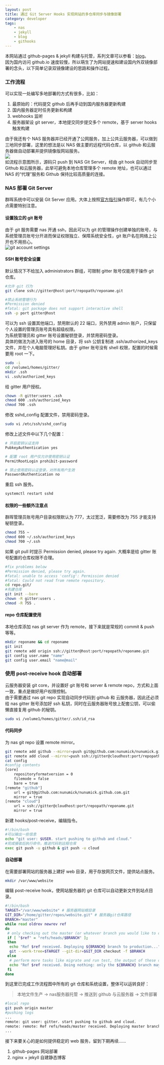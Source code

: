 ```yaml
---
layout: post
title: 通过 Git Server Hooks 实现网站的多仓库同步与镜像部署
category: developer
tags:
    - nas
    - jekyll
    - blog
    - githooks
---
```


本网站通过 github-pages & jekyll 构建与托管，系列文章可以参看：[blog](/blog/tags/blog/)。<br />因为国内访问 github.io 速度较慢，所以萌生了为网站提速和建设国内外双镜像部署的念头，以下简单记录双镜像建设的思路和操作过程。
### 工作流程
 可以实现一处编写多地部署的方式有很多，比如：

1. 最原始的：代码提交 github 后再手动到国内服务器更新构建
2. 国内服务器定时任务更新和构建
3. webhooks 监听
4. 服务器架设 git server，本地提交同步提交多个 remote，基于 server hooks 触发构建

由于我还有个 NAS 服务器并已经开通了公网服务，加上公共云服务器，可以做到三地同步部署，这里的想法是以 NAS 做主要的远程代码仓库，以 github 和云服务器做自动部署并提供镜像版网站服务。<br />![]({{site.cdnroot}}/assets/img/githooks_flow.jpeg)<br />如流程示意图所示，源码只 push 到 NAS Git Server，经由 git hook 自动同步至 Github 和云服务器，此举可避免本地仓库管理多个 remote 地址，也可以通过 NAS 的“代理”服务和 Github 保持比较高质量的连接。
### NAS 部署 Git Server
群晖系统中可以安装 Git Server 应用。大体上按照[官方指引](https://kb.synology.cn/zh-cn/DSM/help/Git/git)操作即可，有几个小点需要特别注意。
<!--more-->
#### 设置独立的 git 账号
由于 git 服务需要 nas 开通 ssh，因此可以为 git 的管理操作创建单独的账号，与系统管理员账号分开进而保证权限独立、保障系统安全性，git 账户名在网络上公开也不用担心。<br />![git account settings]({{site.cdnroot}}/assets/img/gitter.png)
#### SSH 账号安全设置
默认情况下不给加入 administrators 群组，可限制 gitter 账号仅能用于操作 git 仓库。
```bash
#允许 git 行为
git clone ssh://gitter@host:port/repopath/reponame.git

#禁止系统管理行为
#Permission denied
#fatal: git package does not support interactive shell
ssh -p port gitter@host
```
可以为 ssh 设置其他端口，禁用默认的 22 端口，另外禁用 admin 账户，只保留个人设置的管理员账号具有超级权限。<br />为系统管理员和 gitter 账号设置秘钥登录，并禁用密码登录。<br />具体的做法为进入账号的 home 目录，将 ssh 公钥复制进 .ssh/authorized_keys 文件，并在个人电脑管理好私钥。由于 gitter 账号没有 shell 权限，配置的时候需要用 root 一下。
```bash
sudo -i
cd /volume1/homes/gitter/
mkdir .ssh
vi .ssh/authorized_keys
```

给 gitter 用户授权。
```bash
chown -R gitter:users .ssh
chmod 600 .ssh/authorized_keys
chmod 700 .ssh
```

修改 sshd_config 配置文件，禁用密码登录。
```bash
sudo vi /etc/ssh/sshd_config
```

修改上述文件中以下几个配置：
```bash
# 开启密钥认证支持
PubkeyAuthentication yes

# 配置 root 用户仅允许使用密钥认证
PermitRootLogin prohibit-password

# 禁止使用密码认证登录，对所有用户生效
PasswordAuthentication no
```

重启 ssh 服务。
```bash
systemctl restart sshd
```
#### 权限的一些额外注意点
群晖管理员账号用户目录权限默认为 777，太过宽泛，需要修改为 755 才能支持秘钥登录。
```bash
chmod 755 ~
chmod 600 ~/.ssh/authorized_keys
chmod 700 ~/.ssh
```

如果 git pull 时提示 Permission denied, please try again. 大概率是给 gitter 账号配置的仓库权限不合理。
```bash
#fix problems below
#Permission denied, please try again.
#fatal: unable to access 'config': Permission denied
#fatal: Could not read from remote repository.
cd repo.git/
#先建仓库
git init --bare
chown -R gitter:users .
chmod -R 755 .
```
#### repo 仓库配置使用
本地仓库添加 nas git server 作为 remote，接下来就是常规的 commit & push 等等。
```bash
mkdir reponame && cd reponame
git init
git remote add origin ssh://gitter@host:port/repopath/reponame.git
git config user.name "name"
git config user.email "name@mail"
```
### 使用 post-receive hook 自动部署
云服务器安装 git core，并设置好 git 账号和 server & remote repo，方式和上面一致，重点是做好用户权限控制。<br />由于需要通过 nas git repo 实现自动同步代码到 github 和 云服务器，因此还必须给 nas gitter 账号添加好 ssh 私钥，同时在云服务器账号放上配套公钥，可以偷懒直接复用 github 的秘钥。
```bash
sudo vi /volume1/homes/gitter/.ssh/id_rsa
```
#### 代码同步
为 nas git repo 设置 remote mirror。
```bash
git remote add github --mirror=push git@github.com:nunumick/nunumick.github.com.git
git remote add cloud --mirror=push ssh://gitter@cloudhost:port/repopath/reponame.git
cat config
#config contents
[core]
    repositoryformatversion = 0
    filemode = false
    bare = true
[remote "github"]
    url = git@github.com:nunumick/nunumick.github.com.git
    mirror = true
[remote "cloud"]
    url = ssh://gitter@cloudhost:port/repopath/reponame.git
    mirror = true
```

新建 hooks/post-receive，编辑指令。
```bash
#!/bin/bash
#可以输出一些信息
echo "git user: $USER. start pushing to github and cloud."
#完成接收后执行命令，推送代码到远程仓库
exec git push -u github & git push -u cloud
```
#### 自动部署
在需要部署网站的服务器上建好 web 目录，用于存放网页文件，提供站点服务。
```bash
mkdir /var/www/website
```

编辑 post-receive hook，使网站服务器的 git 仓库可以自动更新文件到站点目录。
```bash
#!/bin/bash
TARGET="/var/www/website" # 服务器网站根目录
GIT_DIR="/home/gitter/repos/website.git" # 服务器git仓库路径
BRANCH="master"
while read oldrev newrev ref
do
 # only checking out the master (or whatever branch you would like to deploy)
 if [ "$ref" = "refs/heads/$BRANCH" ];
 then
  echo "Ref $ref received. Deploying ${BRANCH} branch to production..."
  git --work-tree=$TARGET --git-dir=$GIT_DIR checkout -f $BRANCH
 else
  # perform more tasks like migrate and run test, the output of these commands will be shown on the push screen
  echo "Ref $ref received. Doing nothing: only the ${BRANCH} branch may be deployed on this server."
 fi
done
```

到这里已完成工作流程图中所有的 git 仓库和系统设置，整体可以运转良好：
> 本地文件生产 -> nas服务器托管 -> 推送到 github 与云服务器 -> 文件部署

```bash
#local repo
git push origin master
#pushing logs
...
remote: git user: gitter. start pushing to github and cloud.
remote: remote: Ref refs/heads/master received. Deploying master branch to production...
...
```

接下来要关心的是如何提供稳定的 web 服务，留到下期再续……

1. github-pages 网站部署
2. nginx + jekyll 自建静态博客

